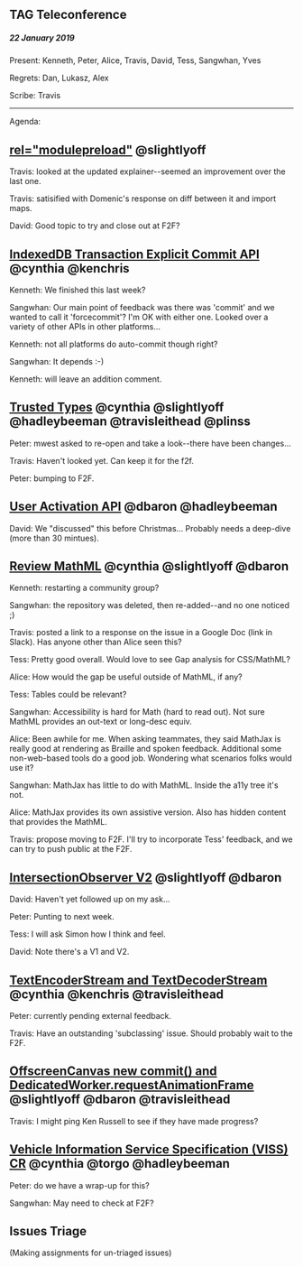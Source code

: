 ## TAG Teleconference
##### 22 January 2019

Present: Kenneth, Peter, Alice, Travis, David, Tess, Sangwhan, Yves

Regrets: Dan, Lukasz, Alex

Scribe: Travis

---

Agenda:

## [<link> rel="modulepreload"](https://github.com/w3ctag/design-reviews/issues/213) @slightlyoff

Travis: looked at the updated explainer--seemed an improvement over the last one.

Travis: satisified with Domenic's response on diff between it and import maps.

David: Good topic to try and close out at F2F?


## [IndexedDB Transaction Explicit Commit API](https://github.com/w3ctag/design-reviews/issues/316) @cynthia @kenchris


Kenneth: We finished this last week?

Sangwhan: Our main point of feedback was there was 'commit' and we wanted to call it 'forcecommit'? I'm OK with either one. Looked over a variety of other APIs in other platforms...

Kenneth: not all platforms do auto-commit though right?

Sangwhan: It depends :-)

Kenneth: will leave an addition comment.

## [Trusted Types](https://github.com/w3ctag/design-reviews/issues/198) @cynthia @slightlyoff @hadleybeeman @travisleithead @plinss

Peter: mwest asked to re-open and take a look--there have been changes...

Travis: Haven't looked yet. Can keep it for the f2f.

Peter: bumping to F2F.

## [User Activation API](https://github.com/w3ctag/design-reviews/issues/300) @dbaron @hadleybeeman

David: We "discussed" this before Christmas... Probably needs a deep-dive (more than 30 mintues).

## [Review MathML](https://github.com/w3ctag/design-reviews/issues/313) @cynthia @slightlyoff @dbaron

Kenneth: restarting a community group?

Sangwhan: the repository was deleted, then re-added--and no one noticed ;)

Travis: posted a link to a response on the issue in a Google Doc (link in Slack). Has anyone other than Alice seen this?

Tess: Pretty good overall. Would love to see Gap analysis for CSS/MathML?

Alice: How would the gap be useful outside of MathML, if any?

Tess: Tables could be relevant?

Sangwhan: Accessibility is hard for Math (hard to read out). Not sure MathML provides an out-text or long-desc equiv.

Alice: Been awhile for me. When asking teammates, they said MathJax is really good at rendering as Braille and spoken feedback. Additional some non-web-based tools do a good job. Wondering what scenarios folks would use it?

Sangwhan: MathJax has little to do with MathML. Inside the a11y tree it's not.

Alice: MathJax provides its own assistive version. Also has hidden content that provides the MathML.

Travis: propose moving to F2F. I'll try to incorporate Tess' feedback, and we can try to push public at the F2F.

## [IntersectionObserver V2](https://github.com/w3ctag/design-reviews/issues/328) @slightlyoff @dbaron

David: Haven't yet followed up on my ask...

Peter: Punting to next week.

Tess: I will ask Simon how I think and feel.

David: Note there's a V1 and V2.

## [TextEncoderStream and TextDecoderStream](https://github.com/w3ctag/design-reviews/issues/282) @cynthia @kenchris @travisleithead

Peter: currently pending external feedback.

Travis: Have an outstanding 'subclassing' issue. Should probably wait to the F2F.

## [OffscreenCanvas new commit() and DedicatedWorker.requestAnimationFrame](https://github.com/w3ctag/design-reviews/issues/288) @slightlyoff @dbaron @travisleithead

Travis: I might ping Ken Russell to see if they have made progress?

## [Vehicle Information Service Specification (VISS) CR](https://github.com/w3ctag/design-reviews/issues/234) @cynthia @torgo @hadleybeeman

Peter: do we have a wrap-up for this?

Sangwhan: May need to check at F2F?

## Issues Triage

(Making assignments for un-triaged issues)




